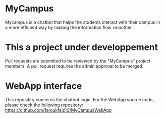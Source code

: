 # MyCampus
Mycampus is a chatbot that helps the students interact with their campus in a more efficient way by making the information flow smoother.

# This a project under developpement
Pull requests are submitted to be reviewed by the "MyCampus" project members.
A pull request requires the admin approval to be merged.

# WebApp interface
This repositiry concerns the chatbot logic.
For the WebApp source code, please check the following repository: 
https://github.com/faroukfaiz10/MyCampusWebApp
